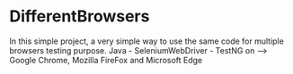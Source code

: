 # DifferentBrowsers
In this simple project, a very simple way to use the same code for multiple browsers testing purpose.
Java - SeleniumWebDriver - TestNG on --> Google Chrome, Mozilla FireFox and Microsoft Edge
